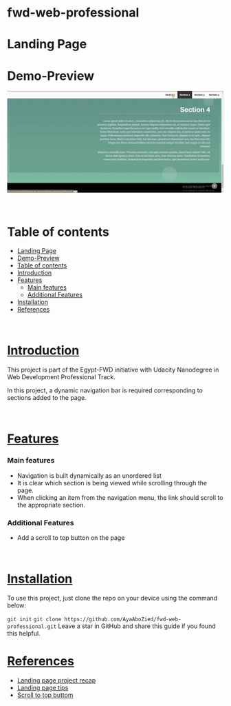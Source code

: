 # fwd-web-professional

<!-- Add banner here -->

# Landing Page
<!-- Describe your project in brief -->


# Demo-Preview

<!-- Add a demo for your project -->

![Project Preview](https://github.com/AyaAboZied/fwd-web-professional/blob/main/landing-page/media/landing-page-demo.gif)

<br>

# Table of contents

- [Landing Page](#landing-page)
- [Demo-Preview](#demo-preview)
- [Table of contents](#table-of-contents)
- [Introduction](#introduction)
- [Features](#features)
    - [Main features](#main-features)
    - [Additional Features](#additional-features)
- [Installation](#installation)
- [References](#references)

<br>

# [Introduction](#table-of-contents)

This project is part of the Egypt-FWD initiative with Udacity Nanodegree in Web Development Professional Track.

In this project, a dynamic navigation bar is required corresponding to sections added to the page.

<br>

# [Features](#table-of-contents)

### Main features
- Navigation is built dynamically as an unordered list
- It is clear which section is being viewed while scrolling through the page.
- When clicking an item from the navigation menu, the link should scroll to the appropriate section.

### Additional Features
- Add a scroll to top button on the page

<br>

# [Installation](#table-of-contents)

To use this project, just clone the repo on your device using the command below:

```git init```
```git clone https://github.com/AyaAboZied/fwd-web-professional.git```
Leave a star in GitHub and share this guide if you found this helpful.
<br>
# [References](#table-of-contents)
- [Landing page project recap](https://nfpdiscussions.udacity.com/t/landing-page-project-recap/58293)
- [Landing page tips](https://docs.google.com/presentation/d/1JsVWUrJmDcS2l7tDrTnaaJUqEmDSzz6GQnw34HUtu1A/edit?bsft_aaid=05789e3b-9a7b-4421-becb-22c268b7011f&bsft_eid=e80f12f0-9794-480c-b799-43084d2d8a52&bsft_clkid=3f70d336-29f1-4502-a236-c4bc9a18796a&bsft_uid=c083b9a7-577e-4e96-a309-345fdf32f87a&bsft_mid=09081aba-9563-4ba2-a945-9f3007b277c9&bsft_txnid=bf4f4bf0-3454-4b14-864e-944e2c0b8d89&bsft_mime_type=html&bsft_ek=2022-07-15T10%3A27%3A24Z&bsft_lx=1&bsft_tv=37#slide=id.g58d3b44f08_0_0)
- [Scroll to top buttom](https://www.youtube.com/watch?v=9u1sj176W4o)